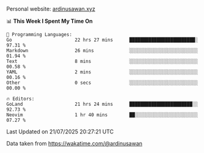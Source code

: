Personal website: [ardinusawan.xyz](https://ardinusawan.xyz)

<!--START_SECTION:waka-->
📊 **This Week I Spent My Time On** 

```text
💬 Programming Languages: 
Go                       22 hrs 27 mins      ████████████████████████░   97.31 % 
Markdown                 26 mins             ░░░░░░░░░░░░░░░░░░░░░░░░░   01.94 % 
Text                     8 mins              ░░░░░░░░░░░░░░░░░░░░░░░░░   00.58 % 
YAML                     2 mins              ░░░░░░░░░░░░░░░░░░░░░░░░░   00.16 % 
Other                    0 secs              ░░░░░░░░░░░░░░░░░░░░░░░░░   00.00 % 

🔥 Editors: 
GoLand                   21 hrs 24 mins      ███████████████████████░░   92.73 % 
Neovim                   1 hr 40 mins        ██░░░░░░░░░░░░░░░░░░░░░░░   07.27 % 
```


 Last Updated on 21/07/2025 20:27:21 UTC
<!--END_SECTION:waka-->
Data taken from https://wakatime.com/@ardinusawan
